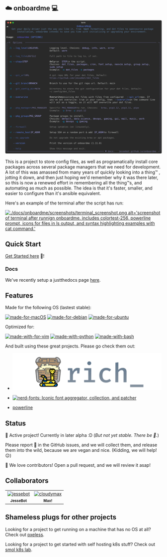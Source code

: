 ## ☁️  onboard**me** 💻

[![./docs/onboardme/screenshots/help_text.svg alt='screenshot of full output of onboardme --help](https://raw.githubusercontent.com/jessebot/onboardme/main/docs/onboardme/screenshots/help_text.svg)](https://raw.githubusercontent.com/jessebot/onboardme/main/docs/onboardme/screenshots/help_text.svg)

This is a project to store config files, as well as programatically install core packages across several package managers that we need for development. A lot of this was amassed from many years of quickly looking into a thing™️ , jotting it down, and then just hoping we'd remember why it was there later, so this is now a renewed effort in remembering all the thing™️s, and automating as much as possible. The idea is that it's faster, smaller, and easier to configure than it's ansible equivalent.

Here's an example of the terminal after the script has run:

[![./docs/onboardme/screenshots/terminal_screenshot.png alt='screenshot of terminal after runnign onboardme. includes colortest-256, powerline prompt, icons for files in ls output, and syntax highlighting examples with cat command.'](https://raw.githubusercontent.com/jessebot/onboardme/main/docs/onboardme/screenshots/terminal_screenshot.png)](https://raw.githubusercontent.com/jessebot/onboardme/main/docs/onboardme/screenshots/terminal_screenshot.png)


## Quick Start
[Get Started here](https://jessebot.github.io/onboardme/onboardme/getting-started) 💙!


### Docs
We've recently setup a justthedocs page [here](https://jessebot.github.io/onboardme/).


## Features
Made for the following OS (lastest stable):

[![made-for-macOS](https://img.shields.io/badge/mac%20os-000000?style=for-the-badge&logo=apple&logoColor=white)](https://wikiless.org/wiki/MacOS?lang=en)
[![made-for-debian](https://img.shields.io/badge/Debian-A81D33?style=for-the-badge&logo=debian&logoColor=white)](https://www.debian.org/)
[![made-for-ubuntu](https://img.shields.io/badge/Ubuntu-E95420?style=for-the-badge&logo=ubuntu&logoColor=white)](https://ubuntu.com/)

Optimized for:

[![made-with-for-vim](https://img.shields.io/badge/VIM-%2311AB00.svg?&style=for-the-badge&logo=vim&logoColor=white)](https://www.vim.org/)
[![made-with-python](https://img.shields.io/badge/Python-FFD43B?style=for-the-badge&logo=python&logoColor=blue)](https://www.python.org/)
[![made-with-bash](https://img.shields.io/badge/GNU%20Bash-4EAA25?style=for-the-badge&logo=GNU%20Bash&logoColor=white)](https://www.gnu.org/software/bash/)

And built using these great projects. Please go check them out:

- [![rich](https://github.com/textualize/rich/raw/master/imgs/logo.svg)](https://github.com/Textualize/rich/tree/master)

- [![nerd-fonts: Iconic font aggregator, collection, and patcher](https://raw.githubusercontent.com/ryanoasis/nerd-fonts/raw/master/images/nerd-fonts-logo.svg)](https://github.com/ryanoasis/nerd-fonts)

- [powerline](https://powerline.readthedocs.io/en/master/overview.html)

## Status

🎉 Active project! Currently in later alpha :D (*But not yet stable. There be 🐛.*)

Please report 🐛 in the GitHub issues, and we will collect them, 
and release them into the wild, because we are vegan and nice.
(Kidding, we will help! 😌)

💙 We love contributors! Open a pull request, and we will review it asap!

## Collaborators

<!-- readme: collaborators -start -->
<table>
<tr>
    <td align="center">
        <a href="https://github.com/jessebot">
            <img src="https://avatars.githubusercontent.com/u/2389292?v=4" width="100;" alt="jessebot"/>
            <br />
            <sub><b>JesseBot</b></sub>
        </a>
    </td>
    <td align="center">
        <a href="https://github.com/cloudymax">
            <img src="https://avatars.githubusercontent.com/u/84841307?v=4" width="100;" alt="cloudymax"/>
            <br />
            <sub><b>Max!</b></sub>
        </a>
    </td></tr>
</table>
<!-- readme: collaborators -end -->

## Shameless plugs for other projects
Looking for a project to get running on a machine that has no OS at all?
Check out [pxeless](https://github.com/cloudymax/pxeless).

Looking for a project to get started with self hosting k8s stuff?
Check out [smol k8s lab](https://github.com/jessebot/smol_k8s_lab).
